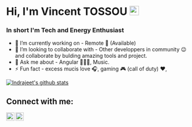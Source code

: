 # Hi, I'm Vincent TOSSOU <img src="https://media.giphy.com/media/hvRJCLFzcasrR4ia7z/giphy.gif" width="25px">
<!-- ❔[![Website](https://img.shields.io/badge/Text-Text-green?style=flat-square)](https://google.com) -->

### In short I'm Tech and Energy Enthusiast

- 🔭 I’m currently working on - Remote 🤠 (Available)
- 👯 I’m looking to collaborate with - Other developpers in community 😉 and collaborate by bulding amazing tools and project.
- 💬 Ask me about - Angular  👨🏽‍💻, Music.
- ⚡ Fun fact - excess mucis love 🎧, gaming 🎮 (call of duty) ❤,  

<!-- ❔❔❔❔ means username in below README.md -->
<!-- Also feel free to update second URL to any URL -->
[![Indrajeet's github stats](https://github-readme-stats.vercel.app/api?username=Vic-rider&count_private=true&include_all_commits=true&theme=radical)](https://google.com)

## Connect with me:
<!--[<img align="left" alt="codeSTACKr.com" width="22px" src="https://raw.githubusercontent.com/iconic/open-iconic/master/svg/globe.svg" />][website]-->
[<img align="left" alt="codeSTACKr | Twitter" width="22px" src="https://cdn.jsdelivr.net/npm/simple-icons@v3/icons/twitter.svg" />][twitter]
[<img align="left" alt="codeSTACKr | LinkedIn" width="22px" src="https://cdn.jsdelivr.net/npm/simple-icons@v3/icons/linkedin.svg" />][linkedin]
<br />

<!-- Optional if you have blogs -->
<!-- ## Latest blog posts:-->
<!-- BLOG-POST-LIST:START -->
<!-- BLOG-POST-LIST:END -->

<!-- This section you create this variables that are used above -->
<!--[website]: https://google.com-->
[twitter]: https://twitter.com/tossouvincenta1
[linkedin]: https://www.linkedin.com/in/vincent-tossou-55ab8a16b/
